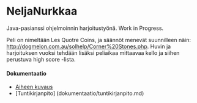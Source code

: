# NeljaNurkkaa

Java-pasianssi ohjelmoinnin harjoitustyönä. Work in Progress.

Peli on nimeltään Les Quotre Coins, ja säännöt menevät suunnilleen näin: 
http://dogmelon.com.au/solhelp/Corner%20Stones.php. Huvin ja harjoituksen vuoksi tehdään lisäksi peliaikaa mittaavaa kello ja siihen perustuva high score -lista.

#### Dokumentaatio
 * [Aiheen kuvaus](dokumentaatio/aiheenKuvausJaRakenne.md)
 * [Tuntikirjanpito] (dokumentaatio/tuntikirjanpito.md)
